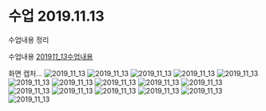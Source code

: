 # 수업 2019.11.13

수업내용 정리

수업내용
[2019*11_13*수업내용](./2019_11_13.md)

화면 캡처...
![2019_11_13](./images/1.jpg)
![2019_11_13](./images/2.jpg)
![2019_11_13](./images/3.jpg)
![2019_11_13](./images/4.jpg)
![2019_11_13](./images/5.jpg)
![2019_11_13](./images/6.jpg)
![2019_11_13](./images/7.jpg)
![2019_11_13](./images/8.jpg)
![2019_11_13](./images/9.jpg)
![2019_11_13](./images/10.jpg)
![2019_11_13](./images/11.jpg)
![2019_11_13](./images/12.jpg)
![2019_11_13](./images/13.jpg)
![2019_11_13](./images/14.jpg)
![2019_11_13](./images/15.jpg)
![2019_11_13](./images/16.jpg)
